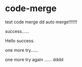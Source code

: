 # code-merge
test code merge
dd
auto merge!!!!!!!

success......

Hello success.

one more try......

one more try  again ......
dddd
